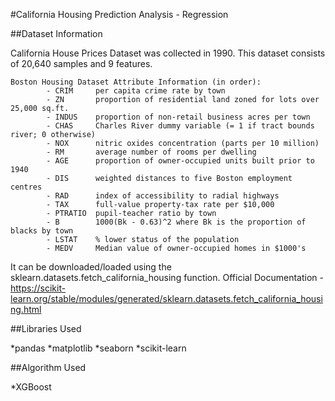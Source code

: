#California Housing Prediction Analysis - Regression


##Dataset Information

California House Prices Dataset was collected in 1990. This dataset consists of 20,640 samples and 9 features.
```
Boston Housing Dataset Attribute Information (in order):
        - CRIM     per capita crime rate by town
        - ZN       proportion of residential land zoned for lots over 25,000 sq.ft.
        - INDUS    proportion of non-retail business acres per town
        - CHAS     Charles River dummy variable (= 1 if tract bounds river; 0 otherwise)
        - NOX      nitric oxides concentration (parts per 10 million)
        - RM       average number of rooms per dwelling
        - AGE      proportion of owner-occupied units built prior to 1940
        - DIS      weighted distances to five Boston employment centres
        - RAD      index of accessibility to radial highways
        - TAX      full-value property-tax rate per $10,000
        - PTRATIO  pupil-teacher ratio by town
        - B        1000(Bk - 0.63)^2 where Bk is the proportion of blacks by town
        - LSTAT    % lower status of the population
        - MEDV     Median value of owner-occupied homes in $1000's
```
It can be downloaded/loaded using the sklearn.datasets.fetch_california_housing function.
Official Documentation - https://scikit-learn.org/stable/modules/generated/sklearn.datasets.fetch_california_housing.html

##Libraries Used

*pandas
*matplotlib
*seaborn
*scikit-learn

##Algorithm Used

*XGBoost





